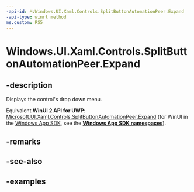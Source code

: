 ```yaml
---
-api-id: M:Windows.UI.Xaml.Controls.SplitButtonAutomationPeer.Expand
-api-type: winrt method
ms.custom: RS5
---
```


<!-- Method syntax.
public void SplitButtonAutomationPeer.Expand()
-->

# Windows.UI.Xaml.Controls.SplitButtonAutomationPeer.Expand

## -description

Displays the control's drop down menu.

Equivalent **WinUI 2 API for UWP**: [Microsoft.UI.Xaml.Controls.SplitButtonAutomationPeer.Expand](/windows/winui/api/microsoft.ui.xaml.controls.splitbuttonautomationpeer.expand) (for WinUI in the [Windows App SDK](/windows/apps/windows-app-sdk/), see the **[Windows App SDK namespaces](/windows/windows-app-sdk/api/winrt/)**).

## -remarks

## -see-also

## -examples

